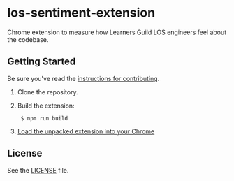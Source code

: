 # los-sentiment-extension

Chrome extension to measure how Learners Guild LOS engineers feel about the codebase.

## Getting Started

Be sure you've read the [instructions for contributing](./CONTRIBUTING.md).

1. Clone the repository.

2. Build the extension:

        $ npm run build

3. [Load the unpacked extension into your Chrome][chrome-extension-load-unpacked]

## License

See the [LICENSE](./LICENSE) file.

[chrome-extension-load-unpacked]: https://developer.chrome.com/extensions/getstarted#unpacked
